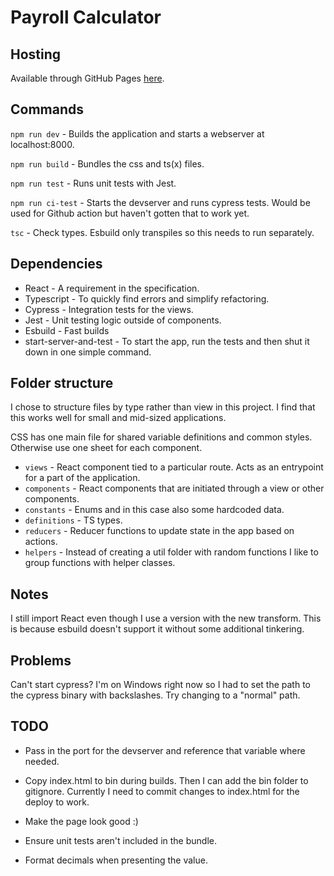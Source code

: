 # Payroll Calculator

## Hosting

Available through GitHub Pages [here](https://isola92.github.io/payroll-calculator/).

## Commands

`npm run dev` - Builds the application and starts a webserver at localhost:8000.

`npm run build` - Bundles the css and ts(x) files.

`npm run test` - Runs unit tests with Jest.

`npm run ci-test` - Starts the devserver and runs cypress tests. Would be used for Github action but haven't gotten that to work yet.

`tsc` - Check types. Esbuild only transpiles so this needs to run separately.

## Dependencies

- React - A requirement in the specification.
- Typescript - To quickly find errors and simplify refactoring.
- Cypress - Integration tests for the views.
- Jest - Unit testing logic outside of components.
- Esbuild - Fast builds
- start-server-and-test - To start the app, run the tests and then shut it down in one simple command.

## Folder structure

I chose to structure files by type rather than view in this project. I find that this works well for small and mid-sized applications.

CSS has one main file for shared variable definitions and common styles. Otherwise use one sheet for each component.

- `views` - React component tied to a particular route. Acts as an entrypoint for a part of the application.
- `components` - React components that are initiated through a view or other components.
- `constants` - Enums and in this case also some hardcoded data.
- `definitions` - TS types.
- `reducers` - Reducer functions to update state in the app based on actions.
- `helpers` - Instead of creating a util folder with random functions I like to group functions with helper classes.

## Notes

I still import React even though I use a version with the new transform. This is because esbuild doesn't support it without some additional tinkering.

## Problems

Can't start cypress? I'm on Windows right now so I had to set the path to the cypress binary with backslashes. Try changing to a "normal" path.

## TODO

- Pass in the port for the devserver and reference that variable where needed.

- Copy index.html to bin during builds. Then I can add the bin folder to gitignore. Currently I need to commit changes to index.html for the deploy to work.

- Make the page look good :)

- Ensure unit tests aren't included in the bundle.

- Format decimals when presenting the value.
